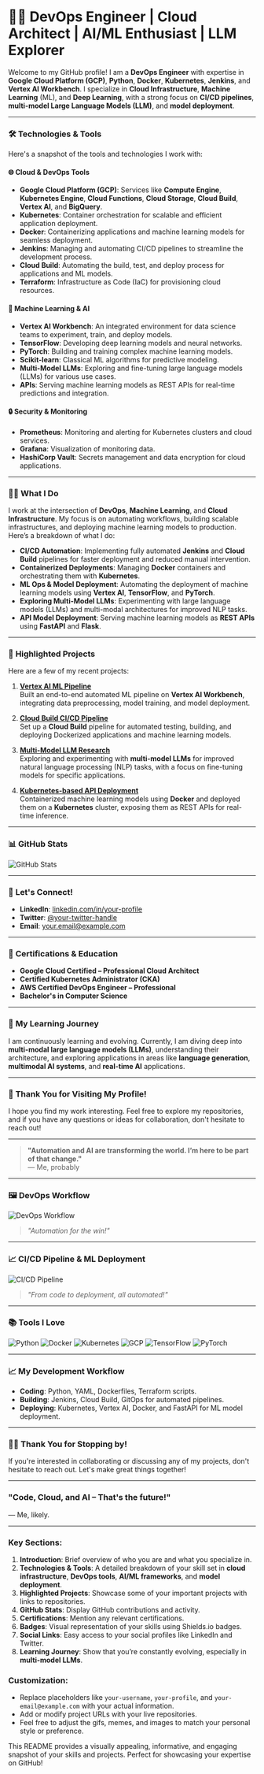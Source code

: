 # 👨‍💻 DevOps Engineer | Cloud Architect | AI/ML Enthusiast | LLM Explorer

Welcome to my GitHub profile! I am a **DevOps Engineer** with expertise in **Google Cloud Platform (GCP)**, **Python**, **Docker**, **Kubernetes**, **Jenkins**, and **Vertex AI Workbench**. I specialize in **Cloud Infrastructure**, **Machine Learning** (ML), and **Deep Learning**, with a strong focus on **CI/CD pipelines**, **multi-model Large Language Models (LLM)**, and **model deployment**.

---

### 🛠️ **Technologies & Tools**

Here's a snapshot of the tools and technologies I work with:

#### 🌐 **Cloud & DevOps Tools**
- **Google Cloud Platform (GCP)**: Services like **Compute Engine**, **Kubernetes Engine**, **Cloud Functions**, **Cloud Storage**, **Cloud Build**, **Vertex AI**, and **BigQuery**.
- **Kubernetes**: Container orchestration for scalable and efficient application deployment.
- **Docker**: Containerizing applications and machine learning models for seamless deployment.
- **Jenkins**: Managing and automating CI/CD pipelines to streamline the development process.
- **Cloud Build**: Automating the build, test, and deploy process for applications and ML models.
- **Terraform**: Infrastructure as Code (IaC) for provisioning cloud resources.

#### 🧠 **Machine Learning & AI**
- **Vertex AI Workbench**: An integrated environment for data science teams to experiment, train, and deploy models.
- **TensorFlow**: Developing deep learning models and neural networks.
- **PyTorch**: Building and training complex machine learning models.
- **Scikit-learn**: Classical ML algorithms for predictive modeling.
- **Multi-Model LLMs**: Exploring and fine-tuning large language models (LLMs) for various use cases.
- **APIs**: Serving machine learning models as REST APIs for real-time predictions and integration.

#### 🔒 **Security & Monitoring**
- **Prometheus**: Monitoring and alerting for Kubernetes clusters and cloud services.
- **Grafana**: Visualization of monitoring data.
- **HashiCorp Vault**: Secrets management and data encryption for cloud applications.

---

### 🧑‍💻 **What I Do**

I work at the intersection of **DevOps**, **Machine Learning**, and **Cloud Infrastructure**. My focus is on automating workflows, building scalable infrastructures, and deploying machine learning models to production. Here’s a breakdown of what I do:

- **CI/CD Automation**: Implementing fully automated **Jenkins** and **Cloud Build** pipelines for faster deployment and reduced manual intervention.
- **Containerized Deployments**: Managing **Docker** containers and orchestrating them with **Kubernetes**.
- **ML Ops & Model Deployment**: Automating the deployment of machine learning models using **Vertex AI**, **TensorFlow**, and **PyTorch**.
- **Exploring Multi-Model LLMs**: Experimenting with large language models (LLMs) and multi-modal architectures for improved NLP tasks.
- **API Model Deployment**: Serving machine learning models as **REST APIs** using **FastAPI** and **Flask**.

---

### 🚀 **Highlighted Projects**

Here are a few of my recent projects:

1. **[Vertex AI ML Pipeline](#)**  
   Built an end-to-end automated ML pipeline on **Vertex AI Workbench**, integrating data preprocessing, model training, and model deployment.

2. **[Cloud Build CI/CD Pipeline](#)**  
   Set up a **Cloud Build** pipeline for automated testing, building, and deploying Dockerized applications and machine learning models.

3. **[Multi-Model LLM Research](#)**  
   Exploring and experimenting with **multi-model LLMs** for improved natural language processing (NLP) tasks, with a focus on fine-tuning models for specific applications.

4. **[Kubernetes-based API Deployment](#)**  
   Containerized machine learning models using **Docker** and deployed them on a **Kubernetes** cluster, exposing them as REST APIs for real-time inference.

---

### 📊 **GitHub Stats**

![GitHub Stats](https://github-readme-stats.vercel.app/api?username=your-username&show_icons=true&hide_title=true&count_private=true&theme=dark)

---

### 💬 **Let's Connect!**

- **LinkedIn**: [linkedin.com/in/your-profile](https://www.linkedin.com/in/your-profile)
- **Twitter**: [@your-twitter-handle](https://twitter.com/your-twitter-handle)
- **Email**: your.email@example.com

---

### 🏅 **Certifications & Education**

- **Google Cloud Certified – Professional Cloud Architect**
- **Certified Kubernetes Administrator (CKA)**
- **AWS Certified DevOps Engineer – Professional**
- **Bachelor's in Computer Science**

---

### 🧠 **My Learning Journey**

I am continuously learning and evolving. Currently, I am diving deep into **multi-modal large language models (LLMs)**, understanding their architecture, and exploring applications in areas like **language generation**, **multimodal AI systems**, and **real-time AI** applications.

---

### 🎉 **Thank You for Visiting My Profile!**

I hope you find my work interesting. Feel free to explore my repositories, and if you have any questions or ideas for collaboration, don't hesitate to reach out!

---

> **"Automation and AI are transforming the world. I’m here to be part of that change."**  
> — Me, probably

---

### 🖼️ **DevOps Workflow**

![DevOps Workflow](https://media.giphy.com/media/xUOxf48npYo5chJf0s/giphy.gif)

> *"Automation for the win!"*

---

### 📈 **CI/CD Pipeline & ML Deployment**

![CI/CD Pipeline](https://media.giphy.com/media/26AOr8pKc18yJwO5q/giphy.gif)

> *"From code to deployment, all automated!"*

---

### 📚 **Tools I Love**

![Python](https://img.shields.io/badge/Python-3776AB?style=flat&logo=python&logoColor=white)
![Docker](https://img.shields.io/badge/Docker-2496ED?style=flat&logo=docker&logoColor=white)
![Kubernetes](https://img.shields.io/badge/Kubernetes-326CE5?style=flat&logo=kubernetes&logoColor=white)
![GCP](https://img.shields.io/badge/GCP-4285F4?style=flat&logo=google-cloud&logoColor=white)
![TensorFlow](https://img.shields.io/badge/TensorFlow-FF6F00?style=flat&logo=tensorflow&logoColor=white)
![PyTorch](https://img.shields.io/badge/PyTorch-EE4C2C?style=flat&logo=pytorch&logoColor=white)

---

### 📈 **My Development Workflow**

- **Coding**: Python, YAML, Dockerfiles, Terraform scripts.
- **Building**: Jenkins, Cloud Build, GitOps for automated pipelines.
- **Deploying**: Kubernetes, Vertex AI, Docker, and FastAPI for ML model deployment.

---

### 👨‍💻 **Thank You for Stopping by!**

If you're interested in collaborating or discussing any of my projects, don't hesitate to reach out. Let's make great things together!

---

### **"Code, Cloud, and AI – That's the future!"**  
— Me, likely.

---

### Key Sections:

1. **Introduction**: Brief overview of who you are and what you specialize in.
2. **Technologies & Tools**: A detailed breakdown of your skill set in **cloud infrastructure**, **DevOps tools**, **AI/ML frameworks**, and **model deployment**.
3. **Highlighted Projects**: Showcase some of your important projects with links to repositories.
4. **GitHub Stats**: Display GitHub contributions and activity.
5. **Certifications**: Mention any relevant certifications.
6. **Badges**: Visual representation of your skills using Shields.io badges.
7. **Social Links**: Easy access to your social profiles like LinkedIn and Twitter.
8. **Learning Journey**: Show that you’re constantly evolving, especially in **multi-model LLMs**.

### Customization:
- Replace placeholders like `your-username`, `your-profile`, and `your-email@example.com` with your actual information.
- Add or modify project URLs with your live repositories.
- Feel free to adjust the gifs, memes, and images to match your personal style or preference.

This README provides a visually appealing, informative, and engaging snapshot of your skills and projects. Perfect for showcasing your expertise on GitHub!
